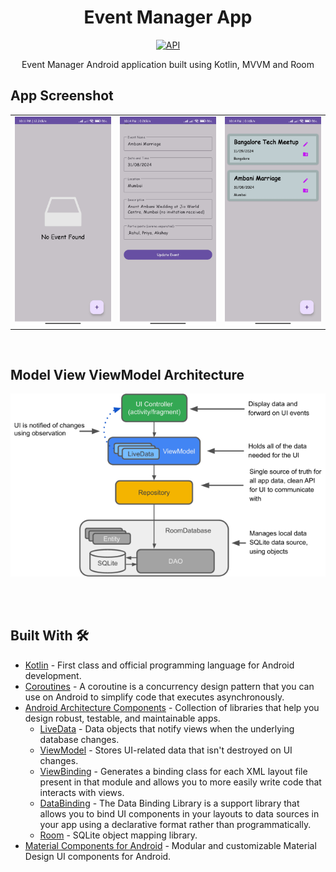<h1 align="center">Event Manager App</h1>

<p align="center">
  <a href="https://android-arsenal.com/api?level=21"><img alt="API" src="https://img.shields.io/badge/API-21%2B-brightgreen.svg?style=flat"/></a>
</p>

<p align="center"> 
Event Manager Android application built using Kotlin, MVVM and Room 
</p>

## App Screenshot

<table>
  <tr>
    <td><img src="https://github.com/rahul6975/EventManager/blob/master/screenshots/Screenshot_2024-08-03-22-11-49-137_com.rahul.eventmanager.jpg" width="200"/></td>
    <td><img src="https://github.com/rahul6975/EventManager/blob/master/screenshots/Screenshot_2024-08-03-22-14-14-362_com.rahul.eventmanager.jpg" width="200"/></td>
    <td><img src="https://github.com/rahul6975/EventManager/blob/master/screenshots/Screenshot_2024-08-03-22-14-24-521_com.rahul.eventmanager.jpg" width="200"/></td>
  </tr>
  
  <tr>
  </tr>
 </table>

 <br>

## Model View ViewModel Architecture

![](screenshots/mvvm.png)

<br>

<br>

## Built With 🛠
- [Kotlin](https://kotlinlang.org/) - First class and official programming language for Android development.
- [Coroutines](https://kotlinlang.org/docs/reference/coroutines-overview.html) - A coroutine is a concurrency design pattern that you can use on Android to simplify code that executes asynchronously.
- [Android Architecture Components](https://developer.android.com/topic/libraries/architecture) - Collection of libraries that help you design robust, testable, and maintainable apps.
  - [LiveData](https://developer.android.com/topic/libraries/architecture/livedata) - Data objects that notify views when the underlying database changes.
  - [ViewModel](https://developer.android.com/topic/libraries/architecture/viewmodel) - Stores UI-related data that isn't destroyed on UI changes. 
  - [ViewBinding](https://developer.android.com/topic/libraries/view-binding) - Generates a binding class for each XML layout file present in that module and allows you to more easily write code that interacts with views.
  - [DataBinding](https://developer.android.com/topic/libraries/data-binding) - The Data Binding Library is a support library that allows you to bind UI components in your layouts to data sources in your app using a declarative format rather than programmatically.
  - [Room](https://developer.android.com/topic/libraries/architecture/room) - SQLite object mapping library.
- [Material Components for Android](https://github.com/material-components/material-components-android) - Modular and customizable Material Design UI components for Android.

<br>
